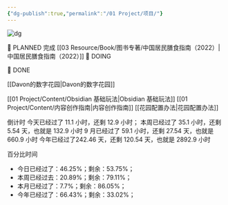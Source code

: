 ```yaml
---
{"dg-publish":true,"permalink":"/01 Project/项目/"}
---
```



![dg](https://wp.technologyreview.com/wp-content/uploads/2020/08/digital-garden_web.jpg)




🌿 PLANNED
完成 [[03 Resource/Book/图书专著/中国居民膳食指南（2022）\|中国居民膳食指南（2022）]]
🌱 DOING 

🌳 DONE

[[Davon的数字花园\|Davon的数字花园]]

[[01 Project/Content/Obsidian 基础玩法\|Obsidian 基础玩法]]
[[01 Project/Content/内容创作指南\|内容创作指南]]
[[花园配置办法\|花园配置办法]]

倒计时
今天已经过了 11.1 小时，还剩 12.9 小时；
本周已经过了 35.1 小时，还剩 5.54 天，也就是 132.9 小时
9 月已经过了 59.1 小时，还剩 27.54 天，也就是 660.9 小时
今年已经过了242.46 天，还剩 120.54 天，也就是 2892.9 小时

百分比时间
- 今日已经过了：46.25%；剩余：53.75%；
- 本周已经过去：20.89%；剩余：79.11%；
- 本月已经过了：7.7%；剩余：86.05%；
- 今年已经过了：66.43%；剩余：33.02%；

